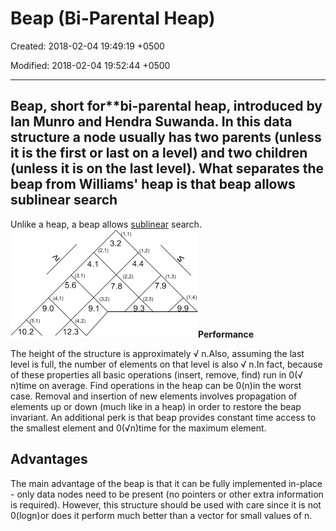 # Beap (Bi-Parental Heap)

Created: 2018-02-04 19:49:19 +0500

Modified: 2018-02-04 19:52:44 +0500

---

## Beap, short for**bi-parental heap, introduced by Ian Munro and Hendra Suwanda. In this data structure a node usually has two parents (unless it is the first or last on a level) and two children (unless it is on the last level). What separates the beap from Williams' heap is that beap allows sublinear search

Unlike a heap, a beap allows [sublinear](https://en.wikipedia.org/wiki/Sublinear) search.
![image](media/Beap-(Bi-Parental-Heap)-image1.png)**Performance**

The height of the structure is approximately √ n.Also, assuming the last level is full, the number of elements on that level is also √ n.In fact, because of these properties all basic operations (insert, remove, find) run in 0(√ n)time on average. Find operations in the heap can be 0(n)in the worst case. Removal and insertion of new elements involves propagation of elements up or down (much like in a heap) in order to restore the beap invariant. An additional perk is that beap provides constant time access to the smallest element and 0(√n)time for the maximum element.

## Advantages

The main advantage of the beap is that it can be fully implemented in-place - only data nodes need to be present (no pointers or other extra information is required). However, this structure should be used with care since it is not 0(logn)or does it perform much better than a vector for small values of n.
